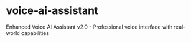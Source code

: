 # voice-ai-assistant
Enhanced Voice AI Assistant v2.0 - Professional voice interface with real-world capabilities
